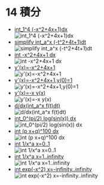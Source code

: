 # 14 積分
- [int\_1^4 \(\-x^2\+4x\+1\)dx](https://www.wolframalpha.com/input?i=int_1%5E4%20%28-x%5E2%2B4x%2B1%29dx)<br>![int\_1^4 \(\-x^2\+4x\+1\)dx](images/01.png)
- [simplify int\_a^x \(\-t^2\+4t\+1\)dt](https://www.wolframalpha.com/input?i=simplify%20int_a%5Ex%20%28-t%5E2%2B4t%2B1%29dt)<br>![simplify int\_a^x \(\-t^2\+4t\+1\)dt](images/02.png)
- [int \-x^2\+4x\+1 dx](https://www.wolframalpha.com/input?i=int%20-x%5E2%2B4x%2B1%20dx)<br>![int \-x^2\+4x\+1 dx](images/03.png)
- [y'\(x\)=\-x^2\+4x\+1](https://www.wolframalpha.com/input?i=y%27%28x%29%3D-x%5E2%2B4x%2B1)<br>![y'\(x\)=\-x^2\+4x\+1](images/04.png)
- [y'\(x\)=\-x^2\+4x\+1,y\(0\)=1](https://www.wolframalpha.com/input?i=y%27%28x%29%3D-x%5E2%2B4x%2B1%2Cy%280%29%3D1)<br>![y'\(x\)=\-x^2\+4x\+1,y\(0\)=1](images/05.png)
- [y'\(x\)=\-x y\(x\)](https://www.wolframalpha.com/input?i=y%27%28x%29%3D-x%20y%28x%29)<br>![y'\(x\)=\-x y\(x\)](images/06.png)
- [d/dx\(int\_a^x f\(t\)dt\)](https://www.wolframalpha.com/input?i=d%2Fdx%28int_a%5Ex%20f%28t%29dt%29)<br>![d/dx\(int\_a^x f\(t\)dt\)](images/07.png)
- [int\_0^\(pi/2\) log\(sin\(x\)\) dx](https://www.wolframalpha.com/input?i=int_0%5E%28pi%2F2%29%20log%28sin%28x%29%29%20dx)<br>![int\_0^\(pi/2\) log\(sin\(x\)\) dx](images/08.png)
- [int \(p x\+q\)^100 dx](https://www.wolframalpha.com/input?i=int%20%28p%20x%2Bq%29%5E100%20dx)<br>![int \(p x\+q\)^100 dx](images/09.png)
- [int 1/x^a x=0\.\.1](https://www.wolframalpha.com/input?i=int%201%2Fx%5Ea%20x%3D0..1)<br>![int 1/x^a x=0\.\.1](images/10.png)
- [int 1/x^a x=1\.\.infinity](https://www.wolframalpha.com/input?i=int%201%2Fx%5Ea%20x%3D1..infinity)<br>![int 1/x^a x=1\.\.infinity](images/11.png)
- [int exp\(\-x^2\) x=\-infinity\.\.infinity](https://www.wolframalpha.com/input?i=int%20exp%28-x%5E2%29%20x%3D-infinity..infinity)<br>![int exp\(\-x^2\) x=\-infinity\.\.infinity](images/12.png)
